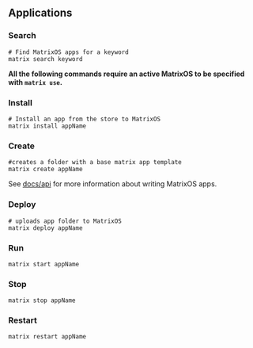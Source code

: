 ## Applications

### Search

```
# Find MatrixOS apps for a keyword
matrix search keyword
```

**All the following commands require an active MatrixOS to be specified with `matrix use`.**

### Install

```
# Install an app from the store to MatrixOS
matrix install appName
```


### Create
```
#creates a folder with a base matrix app template
matrix create appName
```
See [docs/api]() for more information about writing MatrixOS apps.

### Deploy
```
# uploads app folder to MatrixOS
matrix deploy appName
```
### Run
```
matrix start appName
```

### Stop
```
matrix stop appName
```

### Restart
```
matrix restart appName
```
